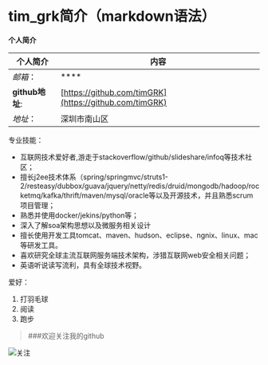 # tim_grk简介（markdown语法）
**个人简介**

个人简介|内容
------|-----
 *邮箱*：| ****
**github地址**:|[https://github.com/timGRK](https://github.com/timGRK)
*地址*：|深圳市南山区
专业技能：

* 互联网技术爱好者,游走于stackoverflow/github/slideshare/infoq等技术社区；
* 擅长j2ee技术体系（spring/springmvc/struts1-2/resteasy/dubbox/guava/jquery/netty/redis/druid/mongodb/hadoop/rocketmq/kafka/thrift/maven/mysql/oracle等以及开源技术，并且熟悉scrum项目管理；
* 熟悉并使用docker/jekins/python等；
* 深入了解soa架构思想以及微服务相关设计
* 擅长使用开发工具tomcat、maven、hudson、eclipse、ngnix、linux、mac等研发工具。
* 喜欢研究全球主流互联网服务端技术架构，涉猎互联网web安全相关问题；
* 英语听说读写流利，具有全球技术视野。


爱好：

  1. 打羽毛球
  2. 阅读
  3. 跑步
  
>###欢迎关注我的github

![关注](https://avatars3.githubusercontent.com/u/14360795?v=3&s=460)






